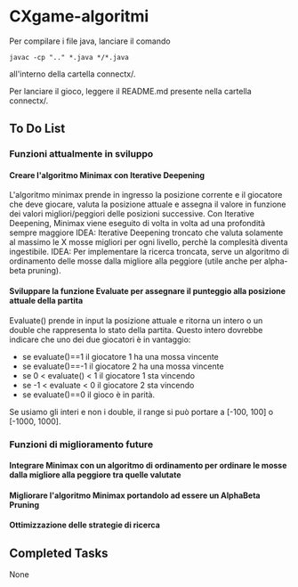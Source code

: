 # CXgame-algoritmi

Per compilare i file java, lanciare il comando

```
javac -cp ".." *.java */*.java
```

all'interno della cartella connectx/.

Per lanciare il gioco, leggere il README.md presente nella cartella connectx/.

## To Do List

### Funzioni attualmente in sviluppo

#### Creare l'algoritmo Minimax con Iterative Deepening

L'algoritmo minimax prende in ingresso la posizione corrente e il giocatore che deve giocare, valuta la posizione attuale e assegna il valore in funzione dei valori migliori/peggiori delle posizioni successive.
Con Iterative Deepening, Minimax viene eseguito di volta in volta ad una profondità sempre maggiore
IDEA: Iterative Deepening troncato che valuta solamente al massimo le X mosse migliori per ogni livello, perchè la complesità diventa ingestibile.
IDEA: Per implementare la ricerca troncata, serve un algoritmo di ordinamento delle mosse dalla migliore alla peggiore (utile anche per alpha-beta pruning).

#### Sviluppare la funzione Evaluate per assegnare il punteggio alla posizione attuale della partita

Evaluate() prende in input la posizione attuale e ritorna un intero o un double che rappresenta lo stato della partita. Questo intero dovrebbe indicare che uno dei due giocatori è in vantaggio:

- se evaluate()==1 il giocatore 1 ha una mossa vincente
- se evaluate()==-1 il giocatore 2 ha una mossa vincente
- se 0 < evaluate() < 1 il giocatore 1 sta vincendo
- se -1 < evaluate < 0 il giocatore 2 sta vincendo
- se evaluate()==0 il gioco è in parità.

Se usiamo gli interi e non i double, il range si può portare a [-100, 100] o [-1000, 1000].

### Funzioni di miglioramento future

#### Integrare Minimax con un algoritmo di ordinamento per ordinare le mosse dalla migliore alla peggiore tra quelle valutate

#### Migliorare l'algoritmo Minimax portandolo ad essere un AlphaBeta Pruning

#### Ottimizzazione delle strategie di ricerca

## Completed Tasks

None
